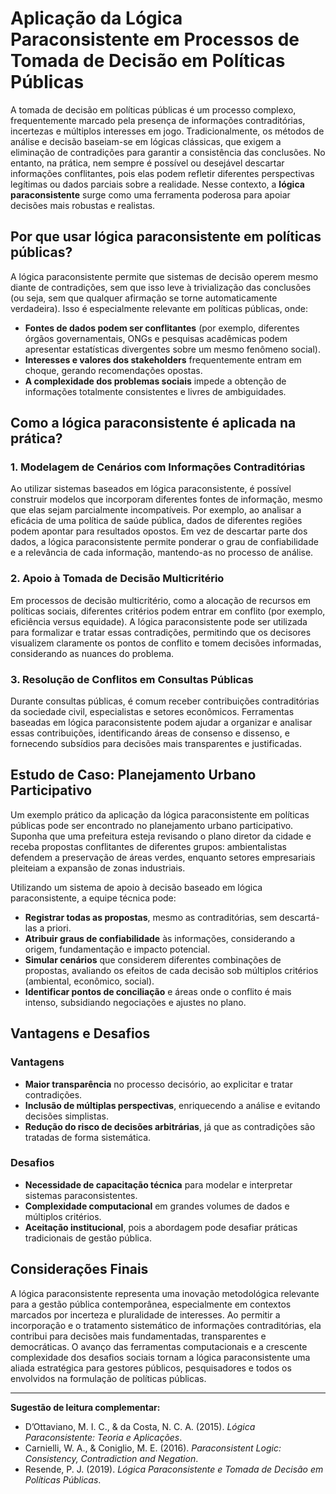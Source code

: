 # Aplicação da Lógica Paraconsistente em Processos de Tomada de Decisão em Políticas Públicas

A tomada de decisão em políticas públicas é um processo complexo, frequentemente marcado pela presença de informações contraditórias, incertezas e múltiplos interesses em jogo. Tradicionalmente, os métodos de análise e decisão baseiam-se em lógicas clássicas, que exigem a eliminação de contradições para garantir a consistência das conclusões. No entanto, na prática, nem sempre é possível ou desejável descartar informações conflitantes, pois elas podem refletir diferentes perspectivas legítimas ou dados parciais sobre a realidade. Nesse contexto, a **lógica paraconsistente** surge como uma ferramenta poderosa para apoiar decisões mais robustas e realistas.

## Por que usar lógica paraconsistente em políticas públicas?

A lógica paraconsistente permite que sistemas de decisão operem mesmo diante de contradições, sem que isso leve à trivialização das conclusões (ou seja, sem que qualquer afirmação se torne automaticamente verdadeira). Isso é especialmente relevante em políticas públicas, onde:

- **Fontes de dados podem ser conflitantes** (por exemplo, diferentes órgãos governamentais, ONGs e pesquisas acadêmicas podem apresentar estatísticas divergentes sobre um mesmo fenômeno social).
- **Interesses e valores dos stakeholders** frequentemente entram em choque, gerando recomendações opostas.
- **A complexidade dos problemas sociais** impede a obtenção de informações totalmente consistentes e livres de ambiguidades.

## Como a lógica paraconsistente é aplicada na prática?

### 1. Modelagem de Cenários com Informações Contraditórias

Ao utilizar sistemas baseados em lógica paraconsistente, é possível construir modelos que incorporam diferentes fontes de informação, mesmo que elas sejam parcialmente incompatíveis. Por exemplo, ao analisar a eficácia de uma política de saúde pública, dados de diferentes regiões podem apontar para resultados opostos. Em vez de descartar parte dos dados, a lógica paraconsistente permite ponderar o grau de confiabilidade e a relevância de cada informação, mantendo-as no processo de análise.

### 2. Apoio à Tomada de Decisão Multicritério

Em processos de decisão multicritério, como a alocação de recursos em políticas sociais, diferentes critérios podem entrar em conflito (por exemplo, eficiência versus equidade). A lógica paraconsistente pode ser utilizada para formalizar e tratar essas contradições, permitindo que os decisores visualizem claramente os pontos de conflito e tomem decisões informadas, considerando as nuances do problema.

### 3. Resolução de Conflitos em Consultas Públicas

Durante consultas públicas, é comum receber contribuições contraditórias da sociedade civil, especialistas e setores econômicos. Ferramentas baseadas em lógica paraconsistente podem ajudar a organizar e analisar essas contribuições, identificando áreas de consenso e dissenso, e fornecendo subsídios para decisões mais transparentes e justificadas.

## Estudo de Caso: Planejamento Urbano Participativo

Um exemplo prático da aplicação da lógica paraconsistente em políticas públicas pode ser encontrado no planejamento urbano participativo. Suponha que uma prefeitura esteja revisando o plano diretor da cidade e receba propostas conflitantes de diferentes grupos: ambientalistas defendem a preservação de áreas verdes, enquanto setores empresariais pleiteiam a expansão de zonas industriais.

Utilizando um sistema de apoio à decisão baseado em lógica paraconsistente, a equipe técnica pode:

- **Registrar todas as propostas**, mesmo as contraditórias, sem descartá-las a priori.
- **Atribuir graus de confiabilidade** às informações, considerando a origem, fundamentação e impacto potencial.
- **Simular cenários** que considerem diferentes combinações de propostas, avaliando os efeitos de cada decisão sob múltiplos critérios (ambiental, econômico, social).
- **Identificar pontos de conciliação** e áreas onde o conflito é mais intenso, subsidiando negociações e ajustes no plano.

## Vantagens e Desafios

### Vantagens

- **Maior transparência** no processo decisório, ao explicitar e tratar contradições.
- **Inclusão de múltiplas perspectivas**, enriquecendo a análise e evitando decisões simplistas.
- **Redução do risco de decisões arbitrárias**, já que as contradições são tratadas de forma sistemática.

### Desafios

- **Necessidade de capacitação técnica** para modelar e interpretar sistemas paraconsistentes.
- **Complexidade computacional** em grandes volumes de dados e múltiplos critérios.
- **Aceitação institucional**, pois a abordagem pode desafiar práticas tradicionais de gestão pública.

## Considerações Finais

A lógica paraconsistente representa uma inovação metodológica relevante para a gestão pública contemporânea, especialmente em contextos marcados por incerteza e pluralidade de interesses. Ao permitir a incorporação e o tratamento sistemático de informações contraditórias, ela contribui para decisões mais fundamentadas, transparentes e democráticas. O avanço das ferramentas computacionais e a crescente complexidade dos desafios sociais tornam a lógica paraconsistente uma aliada estratégica para gestores públicos, pesquisadores e todos os envolvidos na formulação de políticas públicas.

---

**Sugestão de leitura complementar:**  
- D’Ottaviano, M. I. C., & da Costa, N. C. A. (2015). *Lógica Paraconsistente: Teoria e Aplicações*.  
- Carnielli, W. A., & Coniglio, M. E. (2016). *Paraconsistent Logic: Consistency, Contradiction and Negation*.  
- Resende, P. J. (2019). *Lógica Paraconsistente e Tomada de Decisão em Políticas Públicas*.